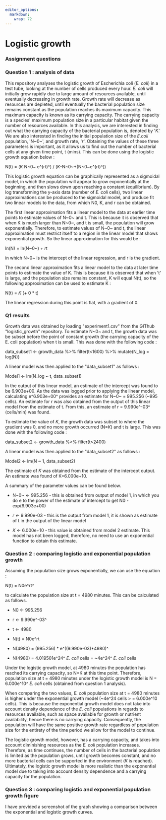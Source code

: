```yaml
---
editor_options: 
  markdown: 
    wrap: 72
---
```


# Logistic growth

### Assignment questions

### Question 1 : analysis of data

This repository analyses the logistic growth of Escherichia coli (*E.
coli*) in a test tube, looking at the number of cells produced every
hour. *E. coli* will initially grow rapidly due to large amount of
resources available, until eventually decreasing in growth rate. Growth
rate will decrease as resources are depleted, until eventually the
bacterial population size remains constant as the population reaches its
maximum capacity. This maximum capacity is known as its carrying
capacity. The carrying capacity is a species' maximum population size in
a particular habitat given the number of resources available. In this
analysis, we are interested in finding out what the carrying capacity of
the bacterial population is, denoted by '*K*.' We are also interested in
finding the initial population size of the *E.coli* population, 'N~0~',
and growth rate, '*r*'. Obtaining the values of these three parameters
is important, as it allows us to find out the number of bacterial cells
at any given time point, t (mins). This can be done using the logistic
growth equation below :

N(t) = (*K* N~0~ e^(rt)^) / (*K*-N~0~+(N~0~e^(rt)^))

This logistic growth equation can be graphically represented as a
sigmoidal model, in which the population will appear to grow
exponentially at the beginning, and then slows down upon reaching a
constant (equilibrium). By log transforming the y-axis data (number of
*E. coli* cells), two linear approximations can be produced to the
sigmoidal model, and produce fit two linear models to the data, from
which N0, K, and r can be obtained.

The first linear approximation fits a linear model to the data at
earlier time points to estimate values of N~0~ and t. This is because it
is observed that when K is much larger than N~0~, and t is small, the
population will grow exponentially. Therefore, to estimate values of
N~0~ and t, the linear approximation must restrict itself to a region in
the linear model that shows exponential growth. So the linear
approximation for this would be :

ln(N) = ln(N~0~) + *r*t

in which N~0~ is the intercept of the linear regression, and r is the
gradient.

The second linear approximation fits a linear model to the data at later
time points to estimate the value of K. This is because it is observed
that when 't' is large, and the population size remains constant, K will
equal N(t), so the following approximation can be used to estimate K :

N(t) = *K* (+ 0 \* t)

The linear regression during this point is flat, with a gradient of 0.

### Q1 results

Growth data was obtained by loading "experiment1.csv" from the GIThub
"logistic_growth" repository. To estimate N~0~ and t, the growth data
was be subset before the point of constant growth (the carrying capacity
of the E. coli population) when t is small. This was done with the
following code :

data_subset1 \<- growth_data %\>% filter(t\<1600) %\>% mutate(N_log =
log(N))

A linear model was then applied to the "data_subset1" as follows :

Model1 \<- lm(N_log \~ t, data_subset1)

In the output of this linear model, an estimate of the intercept was
found to be 6.903e+00. As the data was logged prior to applying the
linear model, calculating e^6.903e+00^ provides an estimate for N~0~ =
995.256 (\~995 cells). An estimate for *r* was also obtained from the
output of this linear model from the estimate of t. From this, an
estimate of r = 9.990e^-03^ (cells/min) was found.

To estimate the value of *K*, the growth data was subset to where the
gradient was 0, and no more growth occurred (N=*K*) and t is large. This
was done with the following code :

data_subset2 \<- growth_data %\>% filter(t\>2400)

A linear model was then applied to the "data_subset2" as follows :

Model2 \<- lm(N \~ 1, data_subset2)

The estimate of *K* was obtained from the estimate of the intercept
output. An estimate was found of K=6.000e+10.

A summary of the parameter values can be found below.

-   N~0~ \<- 995.256 - this is obtained from output of model 1, in which
    you do e to the power of the estimate of intercept to get N0 -
    exp(6.903e+00)

-   *r* \<- 9.990e-03 - this is the output from model 1, it is shown as
    estimate of t in the output of the linear model

-   *K* \<- 6.000e+10 - this value is obtained from model 2 estimate.
    This model has not been logged, therefore, no need to use an
    exponential function to obtain this estimate.

### Question 2 : comparing logistic and exponential population growth

Assuming the population size grows exponentially, we can use the
equation :

N(t) = N0e^rt^

to calculate the population size at t = 4980 minutes. This can be
calculated as follows.

-   N0 \<- 995.256

-   r \<- 9.990e^-03^

-   t \<- 4980

-   N(t) = N0e\^rt

-   N(4980) = (995.256) \* e^((9.990e-03)\*4980)^

-   N(4980) = 4.019501e^24^ *E. coli* cells = \~4e^24^ *E. coli* cells

Under the logistic growth model, at 4980 minutes the population has
reached its carrying capacity, so N=K at this time point. Therefore,
population size at t = 4980 minutes under the logistic growth model is N
= 6.000e^10^ *E. coli* cells (obtained from question 1 analysis).

When comparing the two values, *E. coli* population size at t = 4980
minutes is higher under the exponential growth model (\~4e\^24 cells \>
= 6.000e\^10 cells). This is because the exponential growth model does
not take into account density dependence of the *E. coli* populations in
regards to resources available, such as space available for growth or
nutrient availability, hence there is no carrying capacity.
Consequently, the population will have the same positive growth rate
regardless of population size for the entirety of the time period we
allow for the model to continue.

The logistic growth model, however, has a carrying capacity, and takes
into account diminishing resources as the *E. coli* population
increases. Therefore, as time continues, the number of cells in the
bacterial population is limited as the population grows, until growth
becomes constant, and no more bacterial cells can be supported in the
environment (*K* is reached). Ultimately, the logistic growth model is
more realistic than the exponential model due to taking into account
density dependence and a carrying capacity for the population.

### Question 3 : comparing logistic and exponential population growth figure

I have provided a screenshot of the graph showing a comparison between
the exponential and logistic growth curves.
